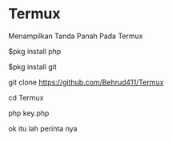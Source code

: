 # Termux
Menampilkan Tanda Panah Pada Termux

$pkg install php

$pkg install git

git clone https://github.com/Behrud411/Termux

cd Termux

php key.php

ok itu lah perinta nya
